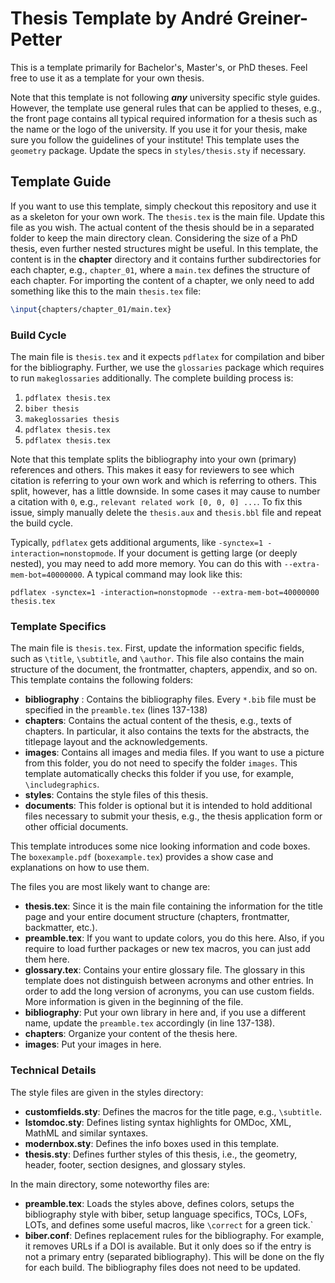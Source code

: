 # Thesis Template by André Greiner-Petter

This is a template primarily for Bachelor's, Master's, or PhD theses. Feel free to use it as a template for your own thesis. 

Note that this template is not following ***any*** university specific style guides. However, the template use general rules that can be applied to theses, e.g., the front page contains all typical required information for a thesis such as the name or the logo of the university.
If you use it for your thesis, make sure you follow the guidelines of your institute! This template uses the `geometry` package. Update the specs in `styles/thesis.sty` if necessary.

## Template Guide

If you want to use this template, simply checkout this repository and use it as a skeleton for your own work. The `thesis.tex` is the main file. Update this file as you wish. The actual content of the thesis should be in a separated folder to keep the main directory clean. Considering the size of a PhD thesis, even further nested structures might be useful. In this template, the content is in the **chapter** directory and it contains further subdirectories for each chapter, e.g., `chapter_01`, where a `main.tex` defines the structure of each chapter. For importing the content of a chapter, we only need to add something like this to the main `thesis.tex` file:
```tex
\input{chapters/chapter_01/main.tex}
```

### Build Cycle

The main file is `thesis.tex` and it expects `pdflatex` for compilation and biber for the bibliography. Further, we use the `glossaries` package which requires to run `makeglossaries` additionally. The complete building process is:
1. `pdflatex thesis.tex`
2. `biber thesis`
3. `makeglossaries thesis`
4. `pdflatex thesis.tex`
5. `pdflatex thesis.tex`

Note that this template splits the bibliography into your own (primary) references and others. This makes it easy for reviewers to see which citation is referring to your own work and which is referring to others. This split, however, has a little downside. In some cases it may cause to number a citation with `0`, e.g., `relevant related work [0, 0, 0] ...`. To fix this issue, simply manually delete the `thesis.aux` and `thesis.bbl` file and repeat the build cycle.

Typically, `pdflatex` gets additional arguments, like `-synctex=1 -interaction=nonstopmode`. If your document is getting large (or deeply nested), you may need to add more memory. You can do this with
`--extra-mem-bot=40000000`. A typical command may look like this:

```console
pdflatex -synctex=1 -interaction=nonstopmode --extra-mem-bot=40000000 thesis.tex
``` 

### Template Specifics

The main file is `thesis.tex`. First, update the information specific fields, such as `\title`, `\subtitle`, and `\author`. This file also contains the main structure of the document, the frontmatter, chapters, appendix, and so on. This template contains the following folders:

* **bibliography** : Contains the bibliography files. Every `*.bib` file must be specified in the `preamble.tex` (lines 137-138)
* **chapters**: Contains the actual content of the thesis, e.g., texts of chapters. In particular, it also contains the texts for the abstracts, the titlepage layout and the acknowledgements.
* **images**: Contains all images and media files. If you want to use a picture from this folder, you do not need to specify the folder `images`. This template automatically checks this folder if you use, for example, `\includegraphics`.
* **styles**: Contains the style files of this thesis.
* **documents**: This folder is optional but it is intended to hold additional files necessary to submit your thesis, e.g., the thesis application form or other official documents.

This template introduces some nice looking information and code boxes. The `boxexample.pdf` (`boxexample.tex`) provides a show case and explanations on how to use them. 

The files you are most likely want to change are:
* **thesis.tex**: Since it is the main file containing the information for the title page and your entire document structure (chapters, frontmatter, backmatter, etc.).
* **preamble.tex**: If you want to update colors, you do this here. Also, if you require to load further packages or new tex macros, you can just add them here.
* **glossary.tex**: Contains your entire glossary file. The glossary in this template does not distinguish between acronyms and other entries. In order to add the long version of acronyms, you can use custom fields. More information is given in the beginning of the file.
* **bibliography**: Put your own library in here and, if you use a different name, update the `preamble.tex` accordingly (in line 137-138).
* **chapters**: Organize your content of the thesis here.
* **images**: Put your images in here.

### Technical Details

The style files are given in the styles directory:
* **customfields.sty**: Defines the macros for the title page, e.g., `\subtitle`.
* **lstomdoc.sty**: Defines listing syntax highlights for OMDoc, XML, MathML and similar syntaxes.
* **modernbox.sty**: Defines the info boxes used in this template.
* **thesis.sty**: Defines further styles of this thesis, i.e., the geometry, header, footer, section designes, and glossary styles.

In the main directory, some noteworthy files are:
* **preamble.tex**: Loads the styles above, defines colors, setups the bibliography style with biber, setup language specifics, TOCs, LOFs, LOTs, and defines some useful macros, like `\correct` for a green tick.`
* **biber.conf**: Defines replacement rules for the bibliography. For example, it removes URLs if a DOI is available. But it only does so if the entry is not a primary entry (separated bibliography). This will be done on the fly for each build. The bibliography files does not need to be updated.